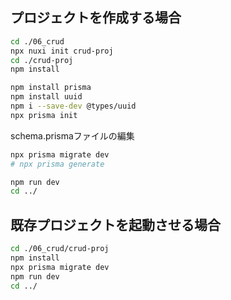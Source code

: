## プロジェクトを作成する場合

```sh
cd ./06_crud
npx nuxi init crud-proj
cd ./crud-proj
npm install
```

```sh
npm install prisma
npm install uuid
npm i --save-dev @types/uuid
npx prisma init
```
schema.prismaファイルの編集
```sh
npx prisma migrate dev
# npx prisma generate
```

```sh
npm run dev
cd ../
```

## 既存プロジェクトを起動させる場合

```sh
cd ./06_crud/crud-proj
npm install
npx prisma migrate dev
npm run dev
cd ../
```